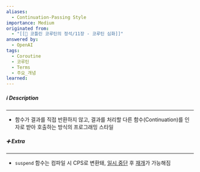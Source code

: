```yaml
---
aliases:
  - Continuation-Passing Style
importance: Medium
originated from:
  - "[[📘 코틀린 코루틴의 정석/11장 - 코루틴 심화]]"
answered by:
  - OpenAI
tags:
  - Coroutine
  - 코루틴
  - Terms
  - 주요_개념
learned:
---
```

##### ℹ️ Description
---
- 함수가 결과를 직접 반환하지 않고, 결과를 처리할 다른 함수(Continuation)를 인자로 받아 호출하는 방식의 프로그래밍 스타일

##### ➕ Extra
---
- `suspend` 함수는 컴파일 시 CPS로 변환돼, [일시 중단](일시%20중단.md) 후 [재개](재개.md)가 가능해짐
